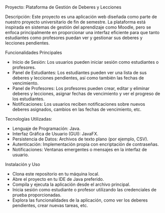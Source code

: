 Proyecto:
Plataforma de Gestión de Deberes y Lecciones

Descripción:
Este proyecto es una aplicación web diseñada como parte de nuestro proyecto universitario de fin de semestre. La plataforma está inspirada en sistemas de gestión del aprendizaje como Moodle, pero se enfoca principalmente en proporcionar una interfaz eficiente para que tanto estudiantes como profesores puedan ver y gestionar sus deberes y lecciones pendientes.

Funcionalidades Principales
- Inicio de Sesión: Los usuarios pueden iniciar sesión como estudiantes o profesores.
- Panel de Estudiantes: Los estudiantes pueden ver una lista de sus deberes y lecciones pendientes, así como también las fechas de vencimiento.
- Panel de Profesores: Los profesores pueden crear, editar y eliminar deberes y lecciones, asignar fechas de vencimiento y ver el progreso de los estudiantes.
- Notificaciones: Los usuarios reciben notificaciones sobre nuevos deberes asignados, cambios en las fechas de vencimiento, etc.

Tecnologías Utilizadas:
- Lenguaje de Programación: Java.
- Interfaz Gráfica de Usuario (GUI): JavaFX.
- Persistencia de Datos: Archivos de texto plano (por ejemplo, CSV).
- Autenticación: Implementación propia con encriptación de contraseñas.
- Notificaciones: Ventanas emergentes o mensajes en la interfaz de usuario.


Instalación y Uso
- Clona este repositorio en tu máquina local.
- Abre el proyecto en tu IDE de Java preferido.
- Compila y ejecuta la aplicación desde el archivo principal.
- Inicia sesión como estudiante o profesor utilizando las credenciales de prueba proporcionadas.
- Explora las funcionalidades de la aplicación, como ver los deberes pendientes, crear nuevas tareas, etc.
